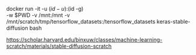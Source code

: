 

docker run -it -u $(id -u):$(id -g) \
    -w $PWD -v /mnt:/mnt -v /mnt/scratch/tmp/tensorflow_datasets:/tensorflow_datasets keras-stable-diffusion bash



https://scholar.harvard.edu/binxuw/classes/machine-learning-scratch/materials/stable-diffusion-scratch